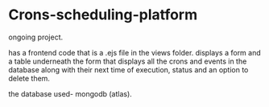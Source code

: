 # Crons-scheduling-platform
ongoing project.

has a frontend code that is a .ejs file in the views folder. displays a form and a table underneath the form that displays all the crons and events in the database along with their next time of execution, status and an option to delete them. 

the database used- mongodb (atlas). 
